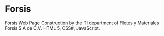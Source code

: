 # Forsis
Forsis Web Page Construction by the TI department of Fletes y Materiales Forsis S.A de C.V.
HTML 5, CSS#, JavaScript.
